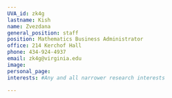 ```yaml
---
UVA_id: zk4g
lastname: Kish
name: Zvezdana
general_position: staff
position: Mathematics Business Administrator
office: 214 Kerchof Hall
phone: 434-924-4937
email: zk4g@virginia.edu
image:
personal_page:
interests: #Any and all narrower research interests

---
```

